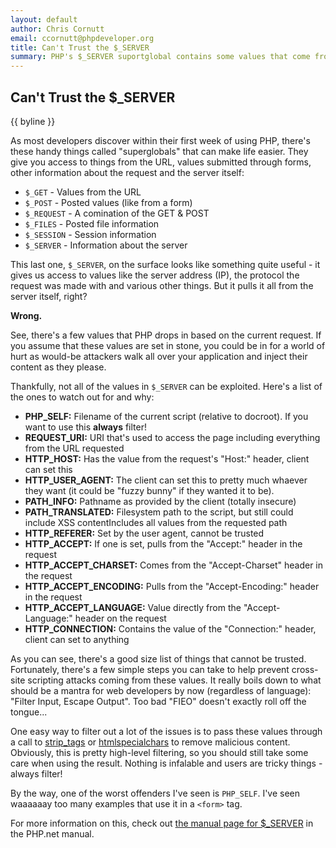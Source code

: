 ```yaml
---
layout: default
author: Chris Cornutt
email: ccornutt@phpdeveloper.org
title: Can't Trust the $_SERVER
summary: PHP's $_SERVER suportglobal contains some values that come from the user - be careful what you use!
---
```


Can't Trust the $_SERVER
------------

{{ byline }}

As most developers discover within their first week of using PHP, there's these handy
things called "superglobals" that can make life easier. They give you access to things
from the URL, values submitted through forms, other information about the request and 
the server itself:

* `$_GET` - Values from the URL
* `$_POST` - Posted values (like from a form)
* `$_REQUEST` - A comination of the GET & POST
* `$_FILES` - Posted file information
* `$_SESSION` - Session information
* `$_SERVER` - Information about the server

This last one, `$_SERVER`, on the surface looks like something quite useful - it gives
us access to values like the server address (IP), the protocol the request was made with
and various other things. But it pulls it all from the server itself, right? 

**Wrong.**

See, there's a few values that PHP drops in based on the current request. If you assume
that these values are set in stone, you could be in for a world of hurt as would-be 
attackers walk all over your application and inject their content as they please.

Thankfully, not all of the values in `$_SERVER` can be exploited. Here's a list of 
the ones to watch out for and why:

* **PHP_SELF:** 
    Filename of the current script (relative to docroot). If you want to use this
    **always** filter!
* **REQUEST_URI:**
    URI that's used to access the page including everything from the URL requested
* **HTTP_HOST:**
    Has the value from the request's "Host:" header, client can set this
* **HTTP_USER_AGENT:**
    The client can set this to pretty much whaever they want (it could be "fuzzy bunny"
    if they wanted it to be).
* **PATH_INFO:** 
    Pathname as provided by the client (totally insecure)
* **PATH_TRANSLATED:** 
    Filesystem path to the script, but still could include XSS contentIncludes all values from the requested path
* **HTTP_REFERER:** 
    Set by the user agent, cannot be trusted
* **HTTP_ACCEPT:**
    If one is set, pulls from the "Accept:" header in the request
* **HTTP_ACCEPT_CHARSET:**
    Comes from the "Accept-Charset" header in the request
* **HTTP_ACCEPT_ENCODING:**
    Pulls from the "Accept-Encoding:" header in the request
* **HTTP_ACCEPT_LANGUAGE:**
    Value directly from the "Accept-Language:" header on the request
* **HTTP_CONNECTION:**
    Contains the value of the "Connection:" header, client can set to anything

As you can see, there's a good size list of things that cannot be trusted. Fortunately,
there's a few simple steps you can take to help prevent cross-site scripting attacks 
coming from these values. It really boils down to what should be a mantra for web 
developers by now (regardless of language): "Filter Input, Escape Output". Too bad 
"FIEO" doesn't exactly roll off the tongue...

One easy way to filter out a lot of the issues is to pass these values through a 
call to [strip_tags](http://php.net/strip_tags) or [htmlspecialchars](http://php.net/htmlspecialchars)
to remove malicious content. Obviously, this is pretty high-level filtering, so you
should still take some care when using the result. Nothing is infalable and users 
are tricky things - always filter!

By the way, one of the worst offenders I've seen is `PHP_SELF`. I've seen waaaaaay too 
many examples that use it in a `<form>` tag.

For more information on this, check out [the manual page for $_SERVER](http://www.php.net/manual/en/reserved.variables.server.php) in the PHP.net manual.


